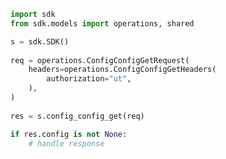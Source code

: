 <!-- Start SDK Example Usage -->
```python
import sdk
from sdk.models import operations, shared

s = sdk.SDK()
    
req = operations.ConfigConfigGetRequest(
    headers=operations.ConfigConfigGetHeaders(
        authorization="ut",
    ),
)
    
res = s.config_config_get(req)

if res.config is not None:
    # handle response
```
<!-- End SDK Example Usage -->